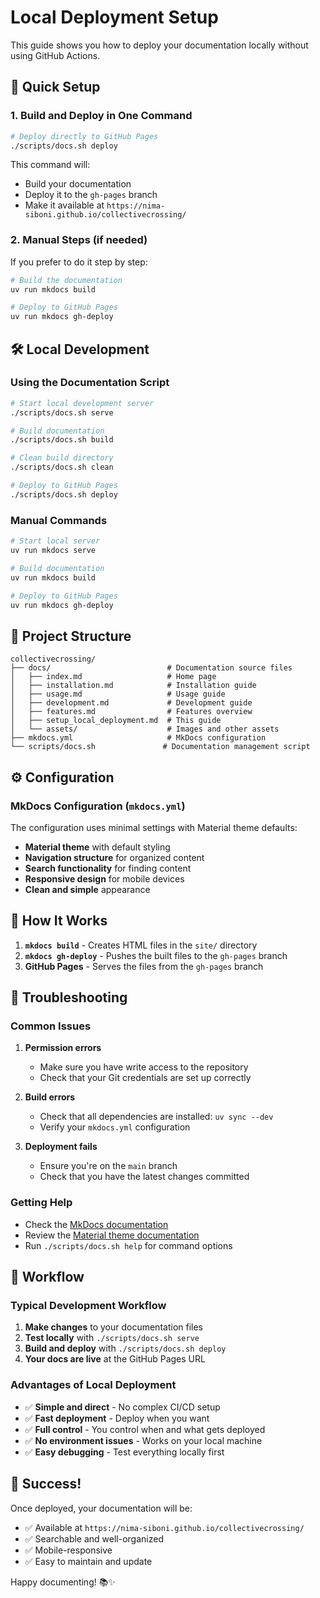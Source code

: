 # Local Deployment Setup

This guide shows you how to deploy your documentation locally without using GitHub Actions.

## 🚀 Quick Setup

### 1. **Build and Deploy in One Command**

```bash
# Deploy directly to GitHub Pages
./scripts/docs.sh deploy
```

This command will:
- Build your documentation
- Deploy it to the `gh-pages` branch
- Make it available at `https://nima-siboni.github.io/collectivecrossing/`

### 2. **Manual Steps (if needed)**

If you prefer to do it step by step:

```bash
# Build the documentation
uv run mkdocs build

# Deploy to GitHub Pages
uv run mkdocs gh-deploy
```

## 🛠️ Local Development

### Using the Documentation Script

```bash
# Start local development server
./scripts/docs.sh serve

# Build documentation
./scripts/docs.sh build

# Clean build directory
./scripts/docs.sh clean

# Deploy to GitHub Pages
./scripts/docs.sh deploy
```

### Manual Commands

```bash
# Start local server
uv run mkdocs serve

# Build documentation
uv run mkdocs build

# Deploy to GitHub Pages
uv run mkdocs gh-deploy
```

## 📁 Project Structure

```
collectivecrossing/
├── docs/                          # Documentation source files
│   ├── index.md                   # Home page
│   ├── installation.md            # Installation guide
│   ├── usage.md                   # Usage guide
│   ├── development.md             # Development guide
│   ├── features.md                # Features overview
│   ├── setup_local_deployment.md  # This guide
│   └── assets/                    # Images and other assets
├── mkdocs.yml                     # MkDocs configuration
└── scripts/docs.sh               # Documentation management script
```

## ⚙️ Configuration

### MkDocs Configuration (`mkdocs.yml`)

The configuration uses minimal settings with Material theme defaults:

- **Material theme** with default styling
- **Navigation structure** for organized content
- **Search functionality** for finding content
- **Responsive design** for mobile devices
- **Clean and simple** appearance

## 🔧 How It Works

1. **`mkdocs build`** - Creates HTML files in the `site/` directory
2. **`mkdocs gh-deploy`** - Pushes the built files to the `gh-pages` branch
3. **GitHub Pages** - Serves the files from the `gh-pages` branch

## 🚨 Troubleshooting

### Common Issues

1. **Permission errors**
   - Make sure you have write access to the repository
   - Check that your Git credentials are set up correctly

2. **Build errors**
   - Check that all dependencies are installed: `uv sync --dev`
   - Verify your `mkdocs.yml` configuration

3. **Deployment fails**
   - Ensure you're on the `main` branch
   - Check that you have the latest changes committed

### Getting Help

- Check the [MkDocs documentation](https://www.mkdocs.org/)
- Review the [Material theme documentation](https://squidfunk.github.io/mkdocs-material/)
- Run `./scripts/docs.sh help` for command options

## 📝 Workflow

### Typical Development Workflow

1. **Make changes** to your documentation files
2. **Test locally** with `./scripts/docs.sh serve`
3. **Build and deploy** with `./scripts/docs.sh deploy`
4. **Your docs are live** at the GitHub Pages URL

### Advantages of Local Deployment

- ✅ **Simple and direct** - No complex CI/CD setup
- ✅ **Fast deployment** - Deploy when you want
- ✅ **Full control** - You control when and what gets deployed
- ✅ **No environment issues** - Works on your local machine
- ✅ **Easy debugging** - Test everything locally first

## 🎉 Success!

Once deployed, your documentation will be:

- ✅ Available at `https://nima-siboni.github.io/collectivecrossing/`
- ✅ Searchable and well-organized
- ✅ Mobile-responsive
- ✅ Easy to maintain and update

Happy documenting! 📚✨
